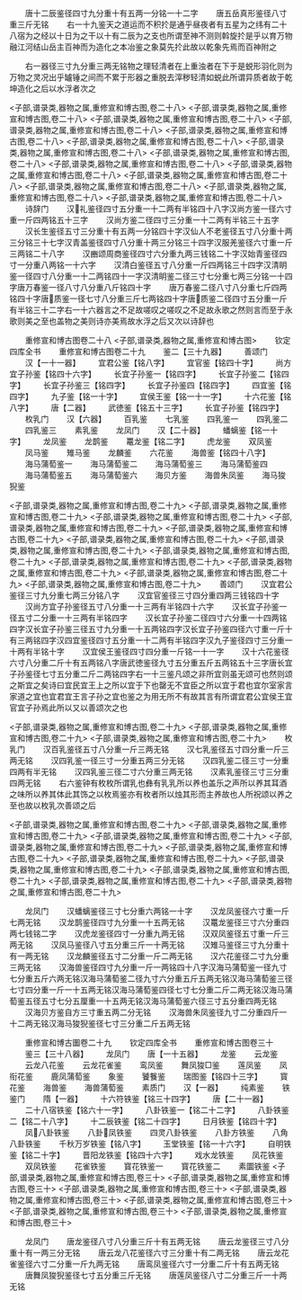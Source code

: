 <!-- { "loadSidebar": true } -->
　　唐十二辰鉴径四寸九分重十有五两一分铭一十二字
　　唐五岳真形鉴径八寸重三斤无铭
　　右一十九鉴天之道运而不积扵是通乎昼夜者有五星为之纬有二十八宿为之经以十日为之干以十有二辰为之支也所谓至神不测则斡旋扵是乎以育万物融江河结山岳主百神而为造化之本冶鉴之象莫先扵此故以乾象先焉而百神附之

　　右一器径三寸九分重三两无铭物之理轻清者在上重浊者在下于是蜕形羽化则为万物之灵况出乎罏锤之间而不累于形器之重脱去滓秽轻清如蜕此所谓异质者故于乾坤造化之后以水浮者次之

<子部,谱录类,器物之属,重修宣和博古图,卷二十八>
<子部,谱录类,器物之属,重修宣和博古图,卷二十八>
<子部,谱录类,器物之属,重修宣和博古图,卷二十八>
<子部,谱录类,器物之属,重修宣和博古图,卷二十八>
<子部,谱录类,器物之属,重修宣和博古图,卷二十八>
<子部,谱录类,器物之属,重修宣和博古图,卷二十八>
<子部,谱录类,器物之属,重修宣和博古图,卷二十八>
<子部,谱录类,器物之属,重修宣和博古图,卷二十八>
<子部,谱录类,器物之属,重修宣和博古图,卷二十八>
<子部,谱录类,器物之属,重修宣和博古图,卷二十八>
<子部,谱录类,器物之属,重修宣和博古图,卷二十八>
<子部,谱录类,器物之属,重修宣和博古图,卷二十八>
<子部,谱录类,器物之属,重修宣和博古图,卷二十八>
<子部,谱录类,器物之属,重修宣和博古图,卷二十八>
　　诗辞门
　　汉礼鉴径四寸五分重一十二两有半铭四十八字汉尚方鉴一径六寸重一斤四两铭五十三字
　　汉尚方鉴二径四寸三分重一十二两有半铭三十五字
　　汉长生鉴径五寸三分重十有五两一分铭四十字汉仙人不老鉴径五寸八分重十两三分铭三十七字汉青盖鉴径四寸八分重十两三分铭三十四字汉服羌鉴径六寸重一斤三两铭二十八字
　　汉豳颂周商鉴径四寸六分重九两三钱铭二十字汉始青鉴径四寸一分重八两铭一十六字
　　汉清白鉴径五寸八分重一斤四两铭三十四字汉清眀鉴一径四寸八分重一十二两铭四十一字汉清眀鉴二径三寸七分重七两三分铭一十四字唐万春鉴一径八寸八分重八斤铭四十字
　　唐万春鉴二径八寸八分重七斤四两铭四十字唐质鉴一径七寸八分重三斤七两铭四十字唐质鉴二径四寸五分重一斤有半铭三十二字右一十六器言之不足故嗟叹之嗟叹之不足故永歌之然则言而至于永歌则美之至也盖物之美则诗亦美焉故水浮之后又次以诗辞也

　　重修宣和博古图卷二十八
<子部,谱录类,器物之属,重修宣和博古图>
　　钦定四库全书
　　重修宣和博古图卷二十九
　　鉴二【三十九器】
　　善颂门
　　汉【一十一器】
　　宜君公鉴【铭八字】
　　宜官鉴【铭四十字】
　　尚方宜子孙鉴【铭四十六字】
　　长宜子孙鉴一【铭四字】
　　长宜子孙鉴二【铭四字】
　　长宜子孙鉴三【铭四字】
　　长宜子孙鉴四【铭四字】
　　四宜鉴【铭四字】
　　九子鉴【铭一十字】
　　宜侯王鉴【铭一十一字】
　　十六花鉴【铭八字】
　　唐【二器】
　　武徳鉴【铭五十三字】
　　长宜子孙鉴【铭四字】
　　枚乳门
　　汉【六器】
　　百乳鉴
　　七乳鉴
　　四乳鉴一
　　四乳鉴二
　　四乳鉴三
　　素乳鉴
　　龙凤门
　　汉【二十器】
　　蟠螭鉴【铭一十字】
　　龙凤鉴
　　龙鹊鉴
　　鼍龙鉴【铭二字】
　　虎龙鉴
　　双凤鉴
　　凤马鉴
　　雉马鉴
　　龙麟鉴
　　六花鉴
　　海兽鉴【铭四十八字】
　　海马蒲萄鉴一
　　海马蒲萄鉴二
　　海马蒲萄鉴三
　　海马蒲萄鉴四
　　海马蒲萄鉴五
　　海马蒲萄鉴六
　　海贝方鉴
　　海兽朱凤鉴
　　海马狻猊鉴

<子部,谱录类,器物之属,重修宣和博古图,卷二十九>
<子部,谱录类,器物之属,重修宣和博古图,卷二十九>
<子部,谱录类,器物之属,重修宣和博古图,卷二十九>
<子部,谱录类,器物之属,重修宣和博古图,卷二十九>
<子部,谱录类,器物之属,重修宣和博古图,卷二十九>
<子部,谱录类,器物之属,重修宣和博古图,卷二十九>
<子部,谱录类,器物之属,重修宣和博古图,卷二十九>
<子部,谱录类,器物之属,重修宣和博古图,卷二十九>
<子部,谱录类,器物之属,重修宣和博古图,卷二十九>
<子部,谱录类,器物之属,重修宣和博古图,卷二十九>
<子部,谱录类,器物之属,重修宣和博古图,卷二十九>
<子部,谱录类,器物之属,重修宣和博古图,卷二十九>
　　善颂门
　　汉宜君公鉴径三寸九分重七两三分铭八字
　　汉宜官鉴径三寸四分重四两三钱铭四十字
　　汉尚方宜子孙鉴径五寸八分重一十三两有半铭四十六字
　　汉长宜子孙鉴一径五寸二分重一十三两有半铭四字
　　汉长宜子孙鉴二径四寸六分重一十四两铭四字汉长宜子孙鉴三径五寸九分重一十五两铭四字汉长宜子孙鉴四径六寸重一斤十有三两铭四字汉四宜鉴径四寸五分重一十二两有半铭四字汉九子鉴径四寸三分重一十两有半铭十字
　　汉宜侯王鉴径四寸四分重一斤铭一十一字
　　汉十六花鉴径六寸八分重二斤十有五两铭八字唐武徳鉴径九寸五分重五斤五两铭五十三字唐长宜子孙鉴径七寸五分重二斤二两铭四字右一十三鉴凡颂之非所宜则虽无颂可也然则颂之斯宜之矣诗曰宜民宜王上之所以宜于下也罄无不宜臣之所以宜于君也宜尔室家言家道之宜也宜君宜王言子孙之宜也鉴之为用无所不有故其言有所谓宜君公宜侯王宜官宜子孙焉此所以又以善颂次之也

<子部,谱录类,器物之属,重修宣和博古图,卷二十九>
<子部,谱录类,器物之属,重修宣和博古图,卷二十九>
<子部,谱录类,器物之属,重修宣和博古图,卷二十九>
　　枚乳门
　　汉百乳鉴径五寸八分重一斤三两无铭
　　汉七乳鉴径五寸四分重一斤三两无铭
　　汉四乳鉴一径三寸一分重五两三分无铭
　　汉四乳鉴二径三寸一分重四两有半无铭
　　汉四乳鉴三径二寸六分重三两无铭
　　汉素乳鉴径三寸三分重四两无铭
　　右六鉴钟有枚枚所谓乳也彝有乳乳所以养也盖乐之声所以养其耳酒之味所以养其体此其饰之以枚焉鉴亦有枚者所以烛其形而主养故也人所祝颂以养之至也故以枚乳次善颂之后

<子部,谱录类,器物之属,重修宣和博古图,卷二十九>
<子部,谱录类,器物之属,重修宣和博古图,卷二十九>
<子部,谱录类,器物之属,重修宣和博古图,卷二十九>
<子部,谱录类,器物之属,重修宣和博古图,卷二十九>
<子部,谱录类,器物之属,重修宣和博古图,卷二十九>
<子部,谱录类,器物之属,重修宣和博古图,卷二十九>
<子部,谱录类,器物之属,重修宣和博古图,卷二十九>
<子部,谱录类,器物之属,重修宣和博古图,卷二十九>
<子部,谱录类,器物之属,重修宣和博古图,卷二十九>
<子部,谱录类,器物之属,重修宣和博古图,卷二十九>

　　龙凤门
　　汉蟠螭鉴径三寸七分重六两铭一十字
　　汉龙凤鉴径六寸重一斤七两无铭
　　汉龙鹊鉴径四寸九分重一十五两无铭
　　汉鼍龙鉴径三寸六分重四两七钱铭二字
　　汉虎龙鉴径四寸一分重九两无铭
　　汉双凤鉴径五寸重一斤三两无铭
　　汉凤马鉴径八寸五分重三斤一十两无铭
　　汉雉马鉴径三寸九分重十有一两无铭
　　汉龙麟鉴径五寸二分重一斤二两无铭
　　汉六花鉴径二寸九分重三两无铭
　　汉海兽鉴径四寸九分重一斤一两铭四十八字汉海马蒲萄鉴一径九寸七分重五斤六两无铭汉海马蒲萄鉴二径九寸六分重五斤五两无铭汉海马蒲萄鉴三径七寸四分重一斤一十五两无铭汉海马蒲萄鉴四径七寸七分重二斤二两无铭汉海马蒲萄鉴五径五寸七分五厘重一十五两无铭汉海马蒲萄鉴六径三寸五分重四两无铭
　　汉海贝方鉴自方三寸重五两二分无铭
　　汉海兽朱凤鉴径九寸二分重四斤一十二两无铭汉海马狻猊鉴径七寸三分重二斤五两无铭

　　重修宣和博古圗卷二十九
　　钦定四库全书
　　重修宣和博古图卷三十
　　鉴三【三十八器】
　　龙凤门
　　唐【一十五器】
　　龙鉴
　　云龙鉴
　　云龙八花鉴
　　云龙花雀鉴
　　鸾凤鉴
　　舞凤狻□鉴
　　莲凤鉴
　　凤衔花鉴
　　鹿凤蒲萄鉴
　　象鉴
　　饕餮鉴
　　瑞图鉴【铭四十三字】
　　寳花鉴
　　海兽鉴
　　海兽蒲萄鉴
　　素质门
　　汉【一器】
　　纯素鉴
　　铁鉴门
　　隋【一器】
　　十六符铁鉴【铭三十四字】
　　唐【二十一器】
　　二十八宿铁鉴【铭六十一字】
　　八卦铁鉴一【铭二十二字】
　　八卦铁鉴二【铭二十八字】
　　十二辰铁鉴【铭二十四字】
　　日月铁鉴【铭四十字】
　　凤八卦铁鉴
　　八卦凤铁鉴
　　四灵八卦铁鉴
　　八卦方铁鉴
　　八角八卦铁鉴
　　千秋万岁铁鉴【铭八字】
　　玉堂铁鉴【铭一十六字】
　　自明铁鉴【铭二十字】
　　晋阳龙铁鉴【铭四十六字】
　　戏水龙铁鉴
　　凤花铁鉴
　　双凤铁鉴
　　花雀铁鉴
　　寳花铁鉴一
　　寳花铁鉴二
　　素圜铁鉴
<子部,谱录类,器物之属,重修宣和博古图,卷三十>
<子部,谱录类,器物之属,重修宣和博古图,卷三十>
<子部,谱录类,器物之属,重修宣和博古图,卷三十>
<子部,谱录类,器物之属,重修宣和博古图,卷三十>
<子部,谱录类,器物之属,重修宣和博古图,卷三十>
<子部,谱录类,器物之属,重修宣和博古图,卷三十>
<子部,谱录类,器物之属,重修宣和博古图,卷三十>

　　龙凤门
　　唐龙鉴径八寸八分重三斤十有五两无铭
　　唐云龙鉴径三寸八分重十有一两三分无铭
　　唐云龙八花鉴径六寸三分重十有二两无铭
　　唐云龙花雀鉴径六寸二分重一斤九两无铭
　　唐鸾凤鉴径六寸一分重二斤十有五两无铭
　　唐舞凤狻猊鉴径七寸五分重三斤无铭
　　唐莲凤鉴径八寸二分重三斤一十两无铭
